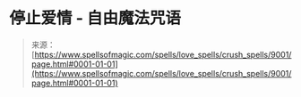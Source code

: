 <!--yml

category: 未分类

date: 2024-06-12 18:44:43

-->

# 停止爱情 - 自由魔法咒语

> 来源：[https://www.spellsofmagic.com/spells/love_spells/crush_spells/9001/page.html#0001-01-01](https://www.spellsofmagic.com/spells/love_spells/crush_spells/9001/page.html#0001-01-01)
